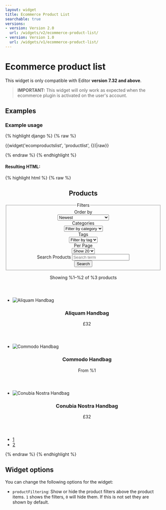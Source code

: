 ```yaml
---
layout: widget
title: Ecommerce Product List
searchable: true
versions:
- version: Version 2.0
  url: /widgets/v2/ecommerce-product-list/
- version: Version 1.0
  url: /widgets/v1/ecommerce-product-list/
---
```


# Ecommerce product list

This widget is only compatible with Editor **version 7.32 and above**.

> **IMPORTANT:** This widget will only work as expected when the ecommerce plugin is activated on the user's account.

## Examples

### Example usage

{% highlight django %}
{% raw %}

  {{widget('ecomproductslist', 'productlist', {})|raw}}

{% endraw %}
{% endhighlight %}

#### Resulting HTML:

{% highlight html %}
{% raw %}

<div id="page-zones__main-widgets__ecomproductslistWidget" data-name="ecomproductslist" class="widget  widget--zone-widget">
  <div class="bk-ecomproductslist ecomproductslist widget__ecomproductslist">
    <section class="listing-section  product-listing__listing-section">
      <header class="listing-header  product-listing__listing-header">
        <h2 class="listing-title  product-listing__listing-title">Products</h2>
        <div class="product-filters  product-listing__product-filters">
          <form class="form  product-listing__form js-productlist-display-formclearfix" method="GET" action="/store">
            <fieldset class="fieldset  product-listing__fieldset">
              <legend class="legend  product-listing__legend">Filters</legend>
              <div class="form-body  product-listing__form-body">
                <div class="form-group  product-listing__form-group">
                  <label class="label  label--filter  product-listing__label" for="page-zones__main-widgets__ecomproductslistWidget__product-listing__filter-1">Order by</label>
                  <div class="select-wrap  product-listing__select-wrap">
                    <select class="select  select--filter  product-listing__select js-display-control" id="page-zones__main-widgets__ecomproductslistWidget__product-listing__filter-1" name="productlist-sort">
                      <option value="created-desc">Newest</option>
                      <option value="title-asc">Title: A-Z</option>
                      <option value="title-desc">Title: Z-A</option>
                      <option value="price-desc">Price: Highest to Lowest</option>
                      <option value="price-asc">Price: Lowest to Highest</option>
                    </select>
                  </div>
                </div>
                <div class="form-group  product-listing__form-group">
                  <label class="label  label--filter  product-listing__label" for="page-zones__main-widgets__ecomproductslistWidget__product-listing__filter-2">Categories</label>
                  <div class="select-wrap  product-listing__select-wrap">
                    <select class="select  select--filter  product-listing__select js-display-control" id="page-zones__main-widgets__ecomproductslistWidget__product-listing__filter-2" name="productlist-categories">
                      <option value="">Filter by category</option>
                      <option disabled>---</option>
                      <option value="woman">woman</option>
                      <option value="man">man</option>
                    </select>
                  </div>
                </div>
                <div class="form-group  product-listing__form-group">
                  <label class="label  label--filter  product-listing__label" for="page-zones__main-widgets__ecomproductslistWidget__product-listing__filter-3">Tags</label>
                  <div class="select-wrap  product-listing__select-wrap">
                    <select class="select  select--filter  product-listing__select js-display-control" id="page-zones__main-widgets__ecomproductslistWidget__product-listing__filter-3" name="productlist-tags">
                      <option value="">Filter by tag</option>
                      <option disabled>---</option>
                      <option value="summer">summer</option>
                      <option value="winter">winter</option>
                    </select>
                  </div>
                </div>
                <div class="form-group  product-listing__form-group">
                  <label class="label  label--filter  product-listing__label" for="page-zones__main-widgets__ecomproductslistWidget__product-listing__filter-4">Per Page</label>
                  <div class="select-wrap  product-listing__select-wrap">
                    <select class="select  select--filter  product-listing__select js-display-control" id="page-zones__main-widgets__ecomproductslistWidget__product-listing__filter-4" name="productlist-itemcount">
                      <option value="20">Show 20</option>
                      <option value="32">Show 32</option>
                      <option value="64">Show 64</option>
                    </select>
                  </div>
                </div>
                <div class="form-group  product-listing__form-group">
                  <label class="label  label--search  product-listing__label" for="page-zones__main-widgets__ecomproductslistWidget__product-listing__search">Search Products</label>
                  <input class="input  input--search  product-listing__input  js-display-control" id="page-zones__main-widgets__ecomproductslistWidget__product-listing__search" name="productlist-search" placeholder="Search term" type="search" value=""/>
                </div>
                <div class="form-group  product-listing__form-group">
                  <input class="button  button--submit  product-listing__input" type="submit" value="Search" />
                </div>
              </div>
            </fieldset>
          </form>
        </div>
        <p class="listing-order  product-listing__listing-order">Showing %1–%2 of %3 products</p>
      </header>
      <div class="listing-body  product-listing__listing-body">
        <ul class="product-list  product-listing__product-list">
          <li class="product-item  product-listing__product-item">
            <article class="product-item-article  product-listing__product-item-article">
              <div class="product-item-image  product-listing__product-item-image">
                <img class="image  image--thumb  product-listing__image" src="//placehold.it/2250x800" alt="Aliquam Handbag">
              </div>
              <header class="product-item-details  product-listing__product-content">
                <h3 class="product-item-title  product-listing__product-item-title">
                  <a class="title-link  product-listing__title-link" >Aliquam Handbag</a>
                </h3>
                <p class="product-item-price  product-listing__product-item-price">£32</p>
              </header>
            </article>
          </li>
          <li class="product-item  product-listing__product-item">
            <article class="product-item-article  product-listing__product-item-article">
              <div class="product-item-image  product-listing__product-item-image">
                <img class="image  image--thumb  product-listing__image" src="//placehold.it/300x100" alt="Commodo Handbag">
              </div>
              <header class="product-item-details  product-listing__product-content">
                <h3 class="product-item-title  product-listing__product-item-title">
                  <a class="title-link  product-listing__title-link" >Commodo Handbag</a>
                </h3>
                <p class="product-item-price  product-listing__product-item-price">From %1</p>
              </header>
            </article>
          </li>
          <li class="product-item  product-listing__product-item">
            <article class="product-item-article  product-listing__product-item-article">
              <div class="product-item-image  product-listing__product-item-image">
                <img class="image  image--thumb  product-listing__image" src="//placehold.it/250x250" alt="Conubia Nostra Handbag">
              </div>
              <header class="product-item-details  product-listing__product-content">
                <h3 class="product-item-title  product-listing__product-item-title">
                  <a class="title-link  product-listing__title-link" >Conubia Nostra Handbag</a>
                </h3>
                <p class="product-item-price  product-listing__product-item-price">£32</p>
              </header>
            </article>
          </li>
        </ul>
      </div>
      <footer class="listing-footer  product-listing__listing-footer">
        <nav class="listing-pagination  product-listing__post-pagination">
          <ul class="pagination-list  product-listing__pagination-list">
            <li class="pagination-item  pagination-item  product-listing__pagination-item  current">
              <a class="button  button--pagination  product-listing__button" href="/store/page/1">1</a>
            </li>
            <li class="pagination-item  product-listing__pagination-item">
              <a class="button  button--pagination  product-listing__button" href="/store/page/2">2</a>
            </li>
          </ul>
        </nav>
      </footer>
    </section>
  </div>
</div>

{% endraw %}
{% endhighlight %}

## Widget options

You can change the following options for the widget:

* ```productFiltering```: Show or hide the product filters above the product items. ```1``` shows the filters, ```0``` will hide them. If this is not set they are shown by default.

